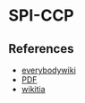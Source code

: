 # SPI-CCP

## References
 - [everybodywiki](https://en.everybodywiki.com/SPI_Communication_Protocol)
 - [PDF](http://www.clarksoftware.com/OtherDocs/SPI%20Comm%20Protocol.pdf)
 - [wikitia](https://wikitia.com/wiki/SPI_Communication_Protocol)
